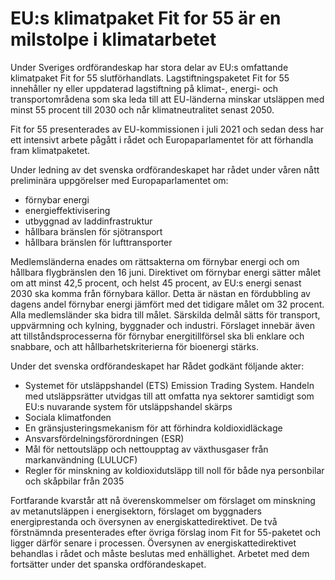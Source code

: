# EU:s klimatpaket Fit for 55 är en milstolpe i klimatarbetet

Under Sveriges ordförandeskap har stora delar av EU:s omfattande klimatpaket Fit for 55 slutförhandlats. Lagstiftningspaketet Fit for 55 innehåller ny eller uppdaterad lagstiftning på klimat\-, energi\- och transportområdena som ska leda till att EU\-länderna minskar utsläppen med minst 55 procent till 2030 och når klimatneutralitet senast 2050\.


Fit for 55 presenterades av EU\-kommissionen i juli 2021 och sedan dess har ett intensivt arbete pågått i rådet och Europaparlamentet för att förhandla fram klimatpaketet.

Under ledning av det svenska ordförandeskapet har rådet under våren nått preliminära uppgörelser med Europaparlamentet om:

* förnybar energi
* energieffektivisering
* utbyggnad av laddinfrastruktur
* hållbara bränslen för sjötransport
* hållbara bränslen för lufttransporter

Medlemsländerna enades om rättsakterna om förnybar energi och om hållbara flygbränslen den 16 juni. Direktivet om förnybar energi sätter målet om att minst 42,5 procent, och helst 45 procent, av EU:s energi senast 2030 ska komma från förnybara källor. Detta är nästan en fördubbling av dagens andel förnybar energi jämfört med det tidigare målet om 32 procent. Alla medlemsländer ska bidra till målet. Särskilda delmål sätts för transport, uppvärmning och kylning, byggnader och industri. Förslaget innebär även att tillståndsprocesserna för förnybar energitillförsel ska bli enklare och snabbare, och att hållbarhetskriterierna för bioenergi stärks.

Under det svenska ordförandeskapet har Rådet godkänt följande akter:

* Systemet för utsläppshandel (ETS) Emission Trading System. Handeln med utsläppsrätter utvidgas till att omfatta nya sektorer samtidigt som EU:s nuvarande system för utsläppshandel skärps
* Sociala klimatfonden
* En gränsjusteringsmekanism för att förhindra koldioxidläckage
* Ansvarsfördelningsförordningen (ESR)
* Mål för nettoutsläpp och nettoupptag av växthusgaser från markanvändning (LULUCF)
* Regler för minskning av koldioxidutsläpp till noll för både nya personbilar och skåpbilar från 2035

Fortfarande kvarstår att nå överenskommelser om förslaget om minskning av metanutsläppen i energisektorn, förslaget om byggnaders energiprestanda och översynen av energiskattedirektivet. De två förstnämnda presenterades efter övriga förslag inom Fit for 55\-paketet och ligger därför senare i processen. Översynen av energiskattedirektivet behandlas i rådet och måste beslutas med enhällighet. Arbetet med dem fortsätter under det spanska ordförandeskapet.
